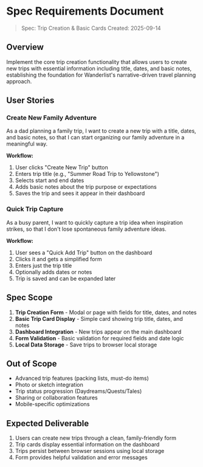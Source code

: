 # Spec Requirements Document

> Spec: Trip Creation & Basic Cards
> Created: 2025-09-14

## Overview

Implement the core trip creation functionality that allows users to create new trips with essential information including title, dates, and basic notes, establishing the foundation for Wanderlist's narrative-driven travel planning approach.

## User Stories

### Create New Family Adventure

As a dad planning a family trip, I want to create a new trip with a title, dates, and basic notes, so that I can start organizing our family adventure in a meaningful way.

**Workflow:**
1. User clicks "Create New Trip" button
2. Enters trip title (e.g., "Summer Road Trip to Yellowstone")
3. Selects start and end dates
4. Adds basic notes about the trip purpose or expectations
5. Saves the trip and sees it appear in their dashboard

### Quick Trip Capture

As a busy parent, I want to quickly capture a trip idea when inspiration strikes, so that I don't lose spontaneous family adventure ideas.

**Workflow:**
1. User sees a "Quick Add Trip" button on the dashboard
2. Clicks it and gets a simplified form
3. Enters just the trip title
4. Optionally adds dates or notes
5. Trip is saved and can be expanded later

## Spec Scope

1. **Trip Creation Form** - Modal or page with fields for title, dates, and notes
2. **Basic Trip Card Display** - Simple card showing trip title, dates, and notes
3. **Dashboard Integration** - New trips appear on the main dashboard
4. **Form Validation** - Basic validation for required fields and date logic
5. **Local Data Storage** - Save trips to browser local storage

## Out of Scope

- Advanced trip features (packing lists, must-do items)
- Photo or sketch integration
- Trip status progression (Daydreams/Quests/Tales)
- Sharing or collaboration features
- Mobile-specific optimizations

## Expected Deliverable

1. Users can create new trips through a clean, family-friendly form
2. Trip cards display essential information on the dashboard
3. Trips persist between browser sessions using local storage
4. Form provides helpful validation and error messages